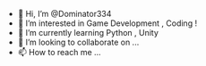 - 👋 Hi, I’m @Dominator334
- 👀 I’m interested in Game Development , Coding !
- 🌱 I’m currently learning Python , Unity 
- 💞️ I’m looking to collaborate on ...
- 📫 How to reach me ...

<!---
Dominator334/Dominator334 is a ✨ special ✨ repository because its `README.md` (this file) appears on your GitHub profile.
You can click the Preview link to take a look at your changes.
--->
